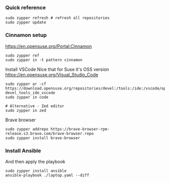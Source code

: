 ### Quick reference
```
sudo zypper refresh # refresh all repositories
sudo zypper update
```


### Cinnamon setup
https://en.opensuse.org/Portal:Cinnamon
```
sudo zypper ref
sudo zypper in -t pattern cinnamon
```

Install VSCode
Nice that for Suse it's OSS version
https://en.opensuse.org/Visual_Studio_Code

```
sudo zypper ar -cf https://download.opensuse.org/repositories/devel:/tools:/ide:/vscode/openSUSE_Tumbleweed devel_tools_ide_vscode
sudo zypper in code

# Alternative - Zed editor
sudo zypper in zed
```

Brave browser
```
sudo zypper addrepo https://brave-browser-rpm-release.s3.brave.com/brave-browser.repo
sudo zypper install brave-browser
```

### Install Ansible
And then apply the playbook
```
sudo zypper install ansible
ansible-playbook ./laptop.yaml --diff
```
